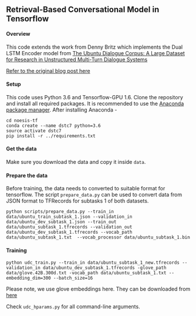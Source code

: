 ## Retrieval-Based Conversational Model in Tensorflow

#### Overview
This code extends the work from Denny Britz which implements the Dual LSTM Encoder model from [The Ubuntu Dialogue Corpus: A Large Dataset for Research in Unstructured Multi-Turn Dialogue Systems](http://arxiv.org/abs/1506.08909)

[Refer to the original blog post here](http://www.wildml.com/2016/07/deep-learning-for-chatbots-2-retrieval-based-model-tensorflow)

#### Setup

This code uses Python 3.6 and Tensorflow-GPU 1.6. Clone the repository and install all required packages. It is recommended to use the [Anaconda package manager](https://www.anaconda.com/download/#macos). After installing Anaconda - 

```
cd noesis-tf
conda create --name dstc7 python=3.6
source activate dstc7
pip install -r ../requirements.txt
```

#### Get the data

Make sure you download the data and copy it inside `data`. 

#### Prepare the data

Before training, the data needs to converted to suitable format for tensorflow. The script `prepare_data.py` can be used to convert data from JSON format to TFRecords for subtasks 1 of both datasets. 

```
python scripts/prepare_data.py --train_in data/ubuntu_train_subtask_1.json --validation_in data/ubuntu_dev_subtask_1.json --train_out data/ubuntu_subtask_1.tfrecords --validation_out data/ubuntu_dev_subtask_1.tfrecords --vocab_path data/ubuntu_subtask_1.txt  --vocab_processor data/ubuntu_subtask_1.bin
```

#### Training

```
python udc_train.py --train_in data/ubuntu_subtask_1_new.tfrecords --validation_in data/ubuntu_dev_subtask_1.tfrecords -glove_path data/glove.42B.300d.txt -vocab_path data/ubuntu_subtask_1.txt --embedding_dim=300 --batch_size=16
```

Please note, we use glove embeddings here. They can be downloaded from [here](https://nlp.stanford.edu/projects/glove/)

Check `udc_hparams.py` for all command-line arguments. 

